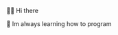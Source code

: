  👋😃 Hi there
 
 🌱 Im always learning how to program
<!---
rihwn/rihwn is a ✨ special ✨ repository because its `README.md` (this file) appears on your GitHub profile.
You can click the Preview link to take a look at your changes.
--->
